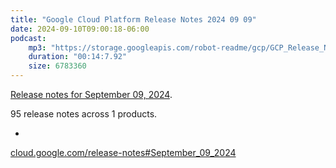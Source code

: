 ```yaml
---
title: "Google Cloud Platform Release Notes 2024 09 09"
date: 2024-09-10T09:00:18-06:00
podcast:
    mp3: "https://storage.googleapis.com/robot-readme/gcp/GCP_Release_Notes_2024_09_09_en-US.mp3"
    duration: "00:14:7.92"
    size: 6783360
---
```

[Release notes for September 09, 2024](https://cloud.google.com/release-notes#September_09_2024).

95 release notes across 1 products.

* 


[cloud.google.com/release-notes#September_09_2024](https://cloud.google.com/release-notes#September_09_2024)
